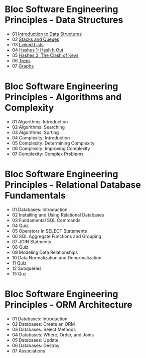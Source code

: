 # Bloc Software Engineering Principles - Data Structures

- 01 [Introduction to Data Structures](https://github.com/OTR500miles2go/sep-assignments/tree/master/01-data-structures/01-introduction-to-data-structures)
- 02 [Stacks and Queues](https://github.com/OTR500miles2go/sep-assignments/tree/master/01-data-structures/02-stacks-and-queues)
- 03 [Linked Lists](https://github.com/OTR500miles2go/sep-assignments/tree/master/01-data-structures/03-linked-lists)
- 04 [Hashes 1: Hash It Out](https://github.com/OTR500miles2go/sep-assignments/tree/master/01-data-structures/04-hashes-part-1)
- 05 [Hashes 2: The Clash of Keys](https://github.com/OTR500miles2go/sep-assignments/tree/master/01-data-structures/05-hashes-part-2)
- 06 [Trees](https://github.com/OTR500miles2go/sep-assignments/tree/master/01-data-structures/06-trees)
- 07 [Graphs](https://github.com/OTR500miles2go/sep-assignments/tree/master/01-data-structures/07-graphs)

# Bloc Software Engineering Principles - Algorithms and Complexity

- 01 Algorithms: Introduction
- 02 Algorithms: Searching
- 03 Algorithms: Sorting
- 04 Complexity: Introduction
- 05 Complexity: Determining Complexity
- 06 Complexity: Improving Complexity
- 07 Complexity: Complex Problems

# Bloc Software Engineering Principles - Relational Database Fundamentals

- 01 Databases: Introduction
- 02 Installing and Using Relational Databases
- 03 Fundamental SQL Commands
- 04 Quiz
- 05 Operators in SELECT Statements
- 06 SQL Aggregate Functions and Grouping
- 07 JOIN Statments
- 08 Quiz
- 09 Modeling Data Relationships
- 10 Data Normalization and Denormalization
- 11 Quiz
- 12 Subqueries 
- 13 Quz

# Bloc Software Engineering Principles - ORM Architecture

- 01 Databases: Introduction
- 02 Databases: Create an ORM
- 03 Databases: Select Methods
- 04 Databases: Where, Order, and Joins
- 05 Databases: Update
- 06 Databases: Destroy
- 07 Associations